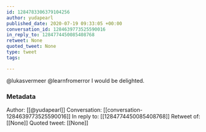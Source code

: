```yaml
---
id: 1284783306379104256
author: yudapearl
published_date: 2020-07-19 09:33:05 +00:00
conversation_id: 1284639773525590016
in_reply_to: 1284774450085408768
retweet: None
quoted_tweet: None
type: tweet
tags:

---
```


@lukasvermeer @learnfromerror I would be delighted.

### Metadata

Author: [[@yudapearl]]
Conversation: [[conversation-1284639773525590016]]
In reply to: [[1284774450085408768]]
Retweet of: [[None]]
Quoted tweet: [[None]]
